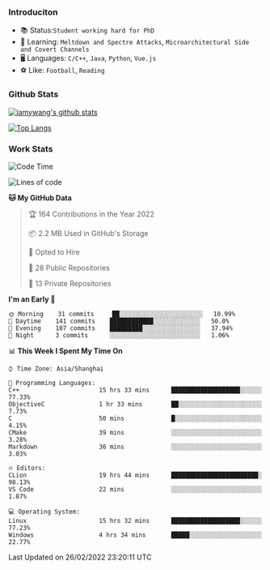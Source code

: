 ### Introduciton

- 📚 Status:`Student working hard for PhD`
- 🔎 Learning: `Meltdown and Spectre Attacks`, `Microarchitectural Side and Covert Channels`
- 🖥️ Languages: `C/C++`, `Java`, `Python`, `Vue.js`
- ⚽ Like: `Football`, `Reading`

### Github Stats

[![iamywang's github stats](https://github-readme-stats.vercel.app/api?username=iamywang&count_private=true&show_icons=true)]()

[![Top Langs](https://github-readme-stats.vercel.app/api/top-langs/?username=iamywang&layout=compact)]()

### Work Stats

<!--START_SECTION:waka-->
![Code Time](http://img.shields.io/badge/Code%20Time-126%20hrs%2054%20mins-blue)

![Lines of code](https://img.shields.io/badge/From%20Hello%20World%20I%27ve%20Written-852%20Thousand%20lines%20of%20code-blue)

**🐱 My GitHub Data** 

> 🏆 164 Contributions in the Year 2022
 > 
> 📦 2.2 MB Used in GitHub's Storage 
 > 
> 💼 Opted to Hire
 > 
> 📜 28 Public Repositories 
 > 
> 🔑 13 Private Repositories  
 > 
**I'm an Early 🐤** 

```text
🌞 Morning    31 commits     ██░░░░░░░░░░░░░░░░░░░░░░░   10.99% 
🌆 Daytime    141 commits    ████████████░░░░░░░░░░░░░   50.0% 
🌃 Evening    107 commits    █████████░░░░░░░░░░░░░░░░   37.94% 
🌙 Night      3 commits      ░░░░░░░░░░░░░░░░░░░░░░░░░   1.06%

```


📊 **This Week I Spent My Time On** 

```text
⌚︎ Time Zone: Asia/Shanghai

💬 Programming Languages: 
C++                      15 hrs 33 mins      ███████████████████░░░░░░   77.33% 
ObjectiveC               1 hr 33 mins        ██░░░░░░░░░░░░░░░░░░░░░░░   7.73% 
C                        50 mins             █░░░░░░░░░░░░░░░░░░░░░░░░   4.15% 
CMake                    39 mins             ░░░░░░░░░░░░░░░░░░░░░░░░░   3.28% 
Markdown                 36 mins             ░░░░░░░░░░░░░░░░░░░░░░░░░   3.03%

🔥 Editors: 
CLion                    19 hrs 44 mins      ████████████████████████░   98.13% 
VS Code                  22 mins             ░░░░░░░░░░░░░░░░░░░░░░░░░   1.87%

💻 Operating System: 
Linux                    15 hrs 32 mins      ███████████████████░░░░░░   77.23% 
Windows                  4 hrs 34 mins       █████░░░░░░░░░░░░░░░░░░░░   22.77%

```


 Last Updated on 26/02/2022 23:20:11 UTC
<!--END_SECTION:waka-->
